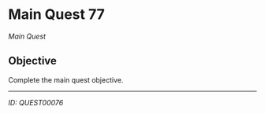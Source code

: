 # Main Quest 77

*Main Quest*

## Objective
Complete the main quest objective.

---
*ID: QUEST00076*